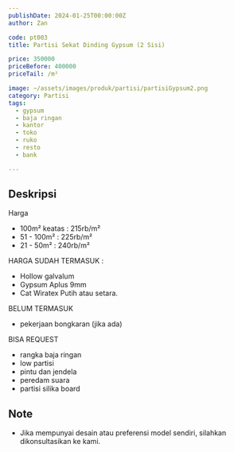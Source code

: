 ```yaml
---
publishDate: 2024-01-25T00:00:00Z
author: Zan

code: pt003
title: Partisi Sekat Dinding Gypsum (2 Sisi)

price: 350000
priceBefore: 400000
priceTail: /m²

image: ~/assets/images/produk/partisi/partisiGypsum2.png
category: Partisi
tags:
  - gypsum
  - baja ringan
  - kantor
  - toko
  - ruko
  - resto
  - bank

---
```


## Deskripsi

Harga
- 100m² keatas : 215rb/m²
- 51 - 100m² : 225rb/m²
- 21 - 50m² : 240rb/m²

HARGA SUDAH TERMASUK :
- Hollow galvalum
- Gypsum Aplus 9mm
- Cat Wiratex Putih atau setara.

BELUM TERMASUK
- pekerjaan bongkaran (jika ada)

BISA REQUEST
- rangka baja ringan
- low partisi
- pintu dan jendela
- peredam suara
- partisi silika board

## Note
- Jika mempunyai desain atau preferensi model sendiri, silahkan dikonsultasikan ke kami.